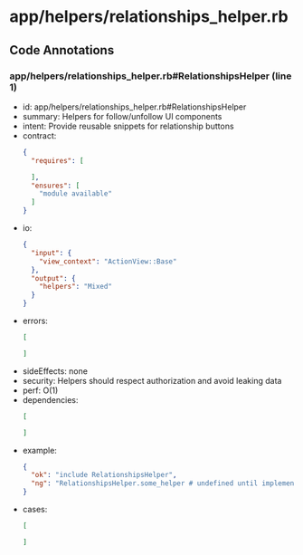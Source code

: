 # app/helpers/relationships_helper.rb

## Code Annotations

### app/helpers/relationships_helper.rb#RelationshipsHelper (line 1)
- id: app/helpers/relationships_helper.rb#RelationshipsHelper
- summary: Helpers for follow/unfollow UI components
- intent: Provide reusable snippets for relationship buttons
- contract:
  ```json
  {
    "requires": [
  
    ],
    "ensures": [
      "module available"
    ]
  }
  ```
- io:
  ```json
  {
    "input": {
      "view_context": "ActionView::Base"
    },
    "output": {
      "helpers": "Mixed"
    }
  }
  ```
- errors:
  ```json
  [
  
  ]
  ```
- sideEffects: none
- security: Helpers should respect authorization and avoid leaking data
- perf: O(1)
- dependencies:
  ```json
  [
  
  ]
  ```
- example:
  ```json
  {
    "ok": "include RelationshipsHelper",
    "ng": "RelationshipsHelper.some_helper # undefined until implemented"
  }
  ```
- cases:
  ```json
  [
  
  ]
  ```
